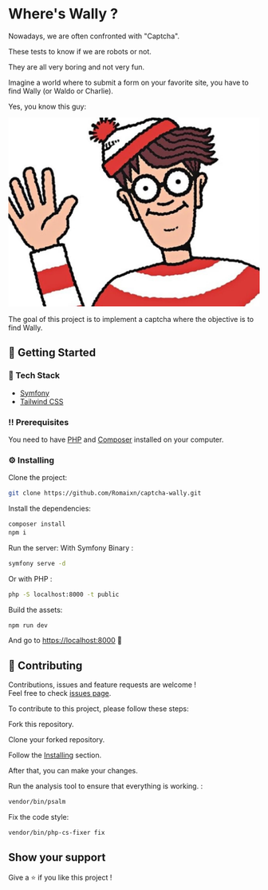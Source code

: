 # Where's Wally ?
Nowadays, we are often confronted with "Captcha".

These tests to know if we are robots or not.

They are all very boring and not very fun.

Imagine a world where to submit a form on your favorite site, you have to find Wally (or Waldo or Charlie).

Yes, you know this guy:

[![Wally](docs/wally.jpeg)](https://en.wikipedia.org/wiki/Where%27s_Wally%3F)

The goal of this project is to implement a captcha where the objective is to find Wally.

## :toolbox: Getting Started
### :space_invader: Tech Stack
- [Symfony](https://symfony.com)
- [Tailwind CSS](https://tailwindcss.com)

### :bangbang: Prerequisites
You need to have [PHP](https://www.php.net/) and [Composer](https://getcomposer.org/) installed on your computer.

### :gear: Installing
Clone the project:
```bash
git clone https://github.com/Romaixn/captcha-wally.git
```

Install the dependencies:
```bash
composer install
npm i
```

Run the server:
With Symfony Binary :
```bash
symfony serve -d 
```

Or with PHP :
```bash
php -S localhost:8000 -t public
```

Build the assets:
```bash
npm run dev
```

And go to [https://localhost:8000](https://localhost:8000) 🚀

## 🤝 Contributing

Contributions, issues and feature requests are welcome !<br />Feel free to check [issues page](https://github.com/Romaixn/captcha-wally/issues).

To contribute to this project, please follow these steps:

Fork this repository.

Clone your forked repository.

Follow the [Installing](#installing) section.

After that, you can make your changes.

Run the analysis tool to ensure that everything is working. :
```bash
vendor/bin/psalm
```

Fix the code style:
```bash
vendor/bin/php-cs-fixer fix
```

## Show your support

Give a ⭐️ if you like this project !